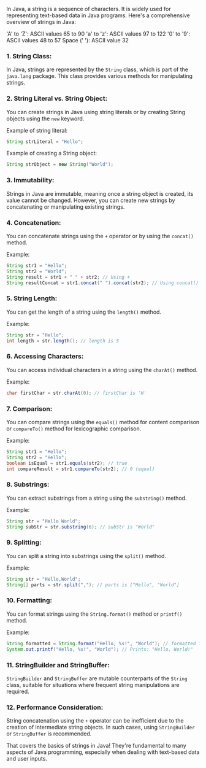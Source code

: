 In Java, a string is a sequence of characters. It is widely used for representing text-based data in Java programs. Here's a comprehensive overview of strings in Java:

'A' to 'Z': ASCII values 65 to 90
'a' to 'z': ASCII values 97 to 122
'0' to '9': ASCII values 48 to 57
Space (' '): ASCII value 32


### 1. String Class:
In Java, strings are represented by the `String` class, which is part of the `java.lang` package. This class provides various methods for manipulating strings.

### 2. String Literal vs. String Object:
You can create strings in Java using string literals or by creating String objects using the `new` keyword.

Example of string literal:
```java
String strLiteral = "Hello";
```

Example of creating a String object:
```java
String strObject = new String("World");
```

### 3. Immutability:
Strings in Java are immutable, meaning once a string object is created, its value cannot be changed. However, you can create new strings by concatenating or manipulating existing strings.

### 4. Concatenation:
You can concatenate strings using the `+` operator or by using the `concat()` method.

Example:
```java
String str1 = "Hello";
String str2 = "World";
String result = str1 + " " + str2; // Using +
String resultConcat = str1.concat(" ").concat(str2); // Using concat()
```

### 5. String Length:
You can get the length of a string using the `length()` method.

Example:
```java
String str = "Hello";
int length = str.length(); // length is 5
```

### 6. Accessing Characters:
You can access individual characters in a string using the `charAt()` method.

Example:
```java
char firstChar = str.charAt(0); // firstChar is 'H'
```

### 7. Comparison:
You can compare strings using the `equals()` method for content comparison or `compareTo()` method for lexicographic comparison.

Example:
```java
String str1 = "Hello";
String str2 = "Hello";
boolean isEqual = str1.equals(str2); // true
int compareResult = str1.compareTo(str2); // 0 (equal)
```

### 8. Substrings:
You can extract substrings from a string using the `substring()` method.

Example:
```java
String str = "Hello World";
String subStr = str.substring(6); // subStr is "World"
```

### 9. Splitting:
You can split a string into substrings using the `split()` method.

Example:
```java
String str = "Hello,World";
String[] parts = str.split(","); // parts is ["Hello", "World"]
```

### 10. Formatting:
You can format strings using the `String.format()` method or `printf()` method.

Example:
```java
String formatted = String.format("Hello, %s!", "World"); // formatted is "Hello, World!"
System.out.printf("Hello, %s!", "World"); // Prints: "Hello, World!"
```

### 11. StringBuilder and StringBuffer:
`StringBuilder` and `StringBuffer` are mutable counterparts of the `String` class, suitable for situations where frequent string manipulations are required.

### 12. Performance Consideration:
String concatenation using the `+` operator can be inefficient due to the creation of intermediate string objects. In such cases, using `StringBuilder` or `StringBuffer` is recommended.

That covers the basics of strings in Java! They're fundamental to many aspects of Java programming, especially when dealing with text-based data and user inputs.